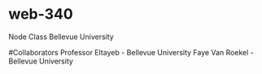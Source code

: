 # web-340
Node Class Bellevue University

#Collaborators
Professor Eltayeb - Bellevue University
Faye Van Roekel - Bellevue University 
